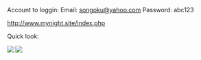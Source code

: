 Account to loggin:
Email: songoku@yahoo.com
Password: abc123

http://www.mynight.site/index.php

Quick look:

<img src="quicklook.jpg" align='left'>


<img src="quicklook2.jpg" align='left'>

